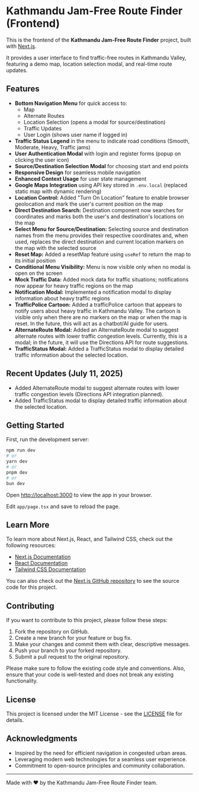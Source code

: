# Kathmandu Jam-Free Route Finder (Frontend)

This is the frontend of the **Kathmandu Jam-Free Route Finder** project, built with [Next.js](https://nextjs.org).

It provides a user interface to find traffic-free routes in Kathmandu Valley, featuring a demo map, location selection modal, and real-time route updates.

## Features

- **Bottom Navigation Menu** for quick access to:
  - Map
  - Alternate Routes
  - Location Selection (opens a modal for source/destination)
  - Traffic Updates
  - User Login (shows user name if logged in)
- **Traffic Status Legend** in the menu to indicate road conditions (Smooth, Moderate, Heavy, Traffic jams)
- **User Authentication Modal** with login and register forms (popup on clicking the user icon)
- **Source/Destination Selection Modal** for choosing start and end points
- **Responsive Design** for seamless mobile navigation
- **Enhanced Context Usage** for user state management
- **Google Maps Integration** using API key stored in `.env.local` (replaced static map with dynamic rendering)
- **Location Control:** Added "Turn On Location" feature to enable browser geolocation and mark the user's current position on the map
- **Direct Destination Search:** Destination component now searches for coordinates and marks both the user's and destination's locations on the map
- **Select Menu for Source/Destination:** Selecting source and destination names from the menu provides their respective coordinates and, when used, replaces the direct destination and current location markers on the map with the selected source
- **Reset Map:** Added a resetMap feature using `useRef` to return the map to its initial position
- **Conditional Menu Visibility:** Menu is now visible only when no modal is open on the screen
- **Mock Traffic Data:** Added mock data for traffic situations; notifications now appear for heavy traffic regions on the map
- **Notification Modal:** Implemented a notification modal to display information about heavy traffic regions
- **TrafficPolice Cartoon:** Added a trafficPolice cartoon that appears to notify users about heavy traffic in Kathmandu Valley. The cartoon is visible only when there are no markers on the map or when the map is reset. In the future, this will act as a chatbot/AI guide for users.
- **AlternateRoute Modal:** Added an AlternateRoute modal to suggest alternate routes with lower traffic congestion levels. Currently, this is a modal; in the future, it will use the Directions API for route suggestions.
- **TrafficStatus Modal:** Added a TrafficStatus modal to display detailed traffic information about the selected location.

## Recent Updates (July 11, 2025)

- Added AlternateRoute modal to suggest alternate routes with lower traffic congestion levels (Directions API integration planned).
- Added TrafficStatus modal to display detailed traffic information about the selected location.

## Getting Started

First, run the development server:

```bash
npm run dev
# or
yarn dev
# or
pnpm dev
# or
bun dev
```

Open [http://localhost:3000](http://localhost:3000) to view the app in your browser.

Edit `app/page.tsx` and save to reload the page.

## Learn More

To learn more about Next.js, React, and Tailwind CSS, check out the following resources:

- [Next.js Documentation](https://nextjs.org/docs)
- [React Documentation](https://reactjs.org/docs/getting-started)
- [Tailwind CSS Documentation](https://tailwindcss.com/docs)

You can also check out the [Next.js GitHub repository](https://github.com/vercel/next.js/) to see the source code for this project.

## Contributing

If you want to contribute to this project, please follow these steps:

1. Fork the repository on GitHub.
2. Create a new branch for your feature or bug fix.
3. Make your changes and commit them with clear, descriptive messages.
4. Push your branch to your forked repository.
5. Submit a pull request to the original repository.

Please make sure to follow the existing code style and conventions. Also, ensure that your code is well-tested and does not break any existing functionality.

## License

This project is licensed under the MIT License - see the [LICENSE](LICENSE) file for details.

## Acknowledgments

- Inspired by the need for efficient navigation in congested urban areas.
- Leveraging modern web technologies for a seamless user experience.
- Commitment to open-source principles and community collaboration.

---

Made with ❤️ by the Kathmandu Jam-Free Route Finder team.
